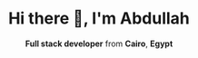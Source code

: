 <h1 align="center">Hi there 👋, I'm Abdullah</h1>
<p align="center"><b>Full stack developer</b> from <b>Cairo</b>, <b>Egypt</b></p>
